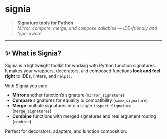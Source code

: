 # signia

> **Signature tools for Python**  
> *Mirror, compare, merge, and compose callables — IDE-friendly and type-aware.*

---

## ✨ What is Signia?

Signia is a lightweight toolkit for working with Python function signatures.  
It makes your wrappers, decorators, and composed functions **look and feel right** to IDEs, linters, and `help()`.

With Signia you can:

- **Mirror** another function’s signature (`mirror_signature`)
- **Compare** signatures for equality or compatibility (`same_signature`)
- **Merge** multiple signatures into a single `inspect.Signature` (`merge_signatures`)
- **Combine** functions with merged signatures and real argument routing (`combine`)

Perfect for decorators, adapters, and function composition.